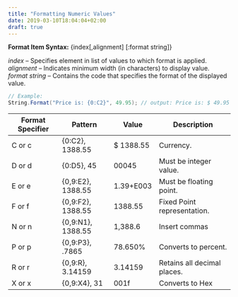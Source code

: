 ```yaml
---
title: "Formatting Numeric Values"
date: 2019-03-10T18:04:04+02:00
draft: true
---
```

**Format Item Syntax:** {index[,alignment] [:format string]}

*index* – Specifies element in list of values to which format is applied.<br>
*alignment* – Indicates minimum width (in characters) to display value.<br>
*format string* – Contains the code that specifies the format of the displayed value.


```csharp
// Example: 
String.Format("Price is: {0:C2}", 49.95); // output: Price is: $ 49.95
```
Format Specifier|Pattern|Value|Description
---|---|---|---
C or c|{0:C2}, 1388.55|$ 1388.55|Currency.
D or d|{0:D5}, 45|00045|Must be integer value.
E or e|{0,9:E2}, 1388.55|1.39+E003|Must be floating point.
F or f|{0,9:F2}, 1388.55|1388.55|Fixed Point representation.
N or n|{0,9:N1}, 1388.55|1,388.6|Insert commas
P or p|{0,9:P3}, .7865|78.650%|Converts to percent.
R or r|{0,9:R}, 3.14159|3.14159|Retains all decimal places.
X or x|{0,9:X4}, 31|001f|Converts to Hex